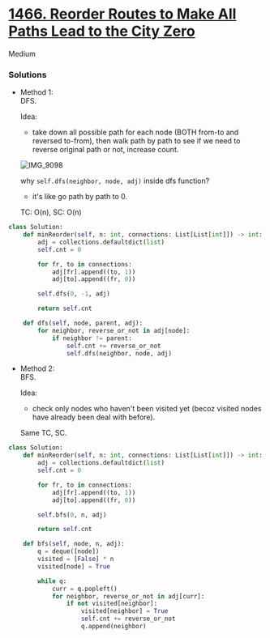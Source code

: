 # [1466. Reorder Routes to Make All Paths Lead to the City Zero](https://leetcode.com/problems/reorder-routes-to-make-all-paths-lead-to-the-city-zero/description/?envType=study-plan-v2&envId=leetcode-75)

Medium

### Solutions

- Method 1:\
  DFS.

  Idea:
  - take down all possible path for each node (BOTH from-to and reversed to-from), then walk path by path to see if we need to reverse original path or not, increase count.
  
  ![IMG_9098](https://github.com/user-attachments/assets/ac3c1174-9903-4864-baba-f211f258c662)

  why `self.dfs(neighbor, node, adj)` inside dfs function?
  - it's like go path by path to 0.

  TC: O(n), SC: O(n)

```python
class Solution:
    def minReorder(self, n: int, connections: List[List[int]]) -> int:
        adj = collections.defaultdict(list)
        self.cnt = 0

        for fr, to in connections:
            adj[fr].append((to, 1))
            adj[to].append((fr, 0))

        self.dfs(0, -1, adj)

        return self.cnt

    def dfs(self, node, parent, adj):
        for neighbor, reverse_or_not in adj[node]:
            if neighbor != parent:
                self.cnt += reverse_or_not
                self.dfs(neighbor, node, adj)
```


- Method 2:\
  BFS.

  Idea:
  - check only nodes who haven't been visited yet (becoz visited nodes have already been deal with before).
    
  Same TC, SC.

```python
class Solution:
    def minReorder(self, n: int, connections: List[List[int]]) -> int:
        adj = collections.defaultdict(list)
        self.cnt = 0

        for fr, to in connections:
            adj[fr].append((to, 1))
            adj[to].append((fr, 0))

        self.bfs(0, n, adj)

        return self.cnt

    def bfs(self, node, n, adj):
        q = deque([node])
        visited = [False] * n
        visited[node] = True

        while q:
            curr = q.popleft()
            for neighbor, reverse_or_not in adj[curr]:
                if not visited[neighbor]:
                    visited[neighbor] = True
                    self.cnt += reverse_or_not
                    q.append(neighbor)
```
